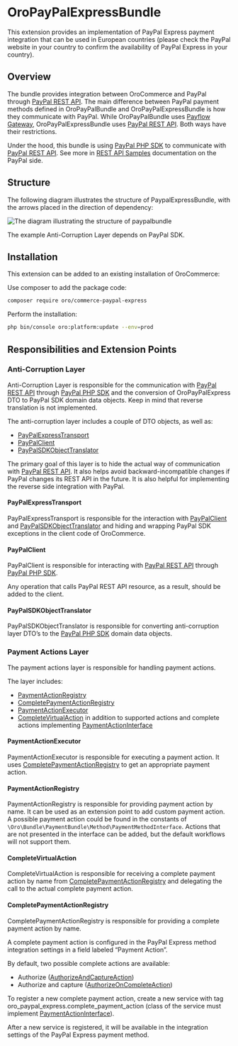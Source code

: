 <a id="bundle-docs-extensions-paypalexpress"></a>

# OroPayPalExpressBundle

This extension provides an implementation of PayPal Express payment integration that can be used in European countries (please check the PayPal website in your country to confirm the availability of PayPal Express in your country).

## Overview

The bundle provides integration between OroCommerce and PayPal through <a href="https://developer.paypal.com/api/rest/" target="_blank">PayPal REST API</a>. The main difference between PayPal payment methods defined in OroPayPalBundle and OroPayPalExpressBundle is how they communicate with PayPal. While OroPayPalBundle uses <a href="https://developer.paypal.com/api/nvp-soap/payflow/payflow-gateway/" target="_blank">Payflow Gateway</a>, OroPayPalExpressBundle uses <a href="https://developer.paypal.com/api/rest/" target="_blank">PayPal REST API</a>. Both ways have their restrictions.

Under the hood, this bundle is using <a href="https://github.com/paypal/PayPal-PHP-SDK" target="_blank">PayPal PHP SDK</a> to communicate with <a href="https://developer.paypal.com/api/rest/" target="_blank">PayPal REST API</a>. See more in <a href="http://paypal.github.io/PayPal-PHP-SDK/sample/" target="_blank">REST API Samples</a> documentation on the PayPal side.

## Structure

The following diagram illustrates the structure of PaypalExpressBundle, with the arrows placed in the direction of dependency:

![The diagram illustrating the structure of paypalbundle](img/bundles/PaypalExpressBundle/structure.png)

The example Anti-Corruption Layer depends on PayPal SDK.

## Installation

This extension can be added to an existing installation of OroCommerce:

Use composer to add the package code:

```bash
composer require oro/commerce-paypal-express
```

Perform the installation:

```bash
php bin/console oro:platform:update --env=prod
```

## Responsibilities and Extension Points

### Anti-Corruption Layer

Anti-Corruption Layer is responsible for the communication with <a href="https://developer.paypal.com/api/rest/" target="_blank">PayPal REST API</a> through <a href="https://github.com/paypal/PayPal-PHP-SDK" target="_blank">PayPal PHP SDK</a> and the conversion of OroPayPalExpress DTO to PayPal SDK domain data objects. Keep in mind that reverse translation is not implemented.

The anti-corruption layer includes a couple of DTO objects, as well as:

* <a href="https://github.com/oroinc/paypal-express/tree/5.0/Transport/PayPalExpressTransport.php" target="_blank">PayPalExpressTransport</a>
* <a href="https://github.com/oroinc/paypal-express/tree/5.0/Transport/PayPalClient.php" target="_blank">PayPalClient</a>
* <a href="https://github.com/oroinc/paypal-express/tree/5.0/Transport/PayPalSDKObjectTranslator.php" target="_blank">PayPalSDKObjectTranslator</a>

The primary goal of this layer is to hide the actual way of communication with <a href="https://developer.paypal.com/api/rest/" target="_blank">PayPal REST API</a>. It also helps avoid backward-incompatible changes if PayPal changes its REST API in the future. It is also helpful for implementing the reverse side integration with PayPal.

#### PayPalExpressTransport

PayPalExpressTransport is responsible for the interaction with <a href="https://github.com/oroinc/paypal-express/tree/5.0/Transport/PayPalClient.php" target="_blank">PayPalClient</a> and <a href="https://github.com/oroinc/paypal-express/tree/5.0/Transport/PayPalSDKObjectTranslator.php" target="_blank">PayPalSDKObjectTranslator</a> and hiding and wrapping PayPal SDK exceptions in the client code of OroCommerce.

#### PayPalClient

PayPalClient is responsible for interacting with <a href="https://developer.paypal.com/api/rest/" target="_blank">PayPal REST API</a> through <a href="https://github.com/paypal/PayPal-PHP-SDK" target="_blank">PayPal PHP SDK</a>.

Any operation that calls PayPal REST API resource, as a result, should be added to the client.

#### PayPalSDKObjectTranslator

PayPalSDKObjectTranslator is responsible for converting anti-corruption layer DTO’s to the <a href="https://github.com/paypal/PayPal-PHP-SDK" target="_blank">PayPal PHP SDK</a> domain data objects.

### Payment Actions Layer

The payment actions layer is responsible for handling payment actions.

The layer includes:

* <a href="https://github.com/oroinc/paypal-express/tree/5.0/Method/PaymentAction/PaymentActionRegistry.php" target="_blank">PaymentActionRegistry</a>
* <a href="https://github.com/oroinc/paypal-express/tree/5.0/Method/PaymentAction/Complete/CompletePaymentActionRegistry.php" target="_blank">CompletePaymentActionRegistry</a>
* <a href="https://github.com/oroinc/paypal-express/tree/5.0/Method/PaymentAction/PaymentActionExecutor.php" target="_blank">PaymentActionExecutor</a>
* <a href="https://github.com/oroinc/paypal-express/tree/5.0/Method/PaymentAction/CompleteVirtualAction.php" target="_blank">CompleteVirtualAction</a> in addition to supported actions and complete actions implementing <a href="https://github.com/oroinc/paypal-express/tree/5.0/Method/PaymentAction/PaymentActionInterface.php" target="_blank">PaymentActionInterface</a>

#### PaymentActionExecutor

PaymentActionExecutor is responsible for executing a payment action. It uses <a href="https://github.com/oroinc/paypal-express/tree/5.0/Method/PaymentAction/Complete/CompletePaymentActionRegistry.php" target="_blank">CompletePaymentActionRegistry</a> to get an appropriate payment action.

#### PaymentActionRegistry

PaymentActionRegistry is responsible for providing payment action by name. It can be used as an extension point to add custom payment action.
A possible payment action could be found in the constants of `\Oro\Bundle\PaymentBundle\Method\PaymentMethodInterface`.
Actions that are not presented in the interface can be added, but the default workflows will not support them.

#### CompleteVirtualAction

CompleteVirtualAction is responsible for receiving a complete payment action by name from <a href="https://github.com/oroinc/paypal-express/tree/5.0/Method/PaymentAction/Complete/CompletePaymentActionRegistry.php" target="_blank">CompletePaymentActionRegistry</a> and delegating the call to the actual complete payment action.

#### CompletePaymentActionRegistry

CompletePaymentActionRegistry is responsible for providing a complete payment action by name.

A complete payment action is configured in the PayPal Express method integration settings in a field labeled “Payment Action”.

By default, two possible complete actions are available:

* Authorize (<a href="https://github.com/oroinc/paypal-express/tree/5.0/Method/PaymentAction/Complete/AuthorizeAndCaptureAction.php" target="_blank">AuthorizeAndCaptureAction</a>)
* Authorize and capture (<a href="https://github.com/oroinc/paypal-express/tree/5.0/Method/PaymentAction/Complete/AuthorizeOnCompleteAction.php" target="_blank">AuthorizeOnCompleteAction</a>)

To register a new complete payment action, create a new service with tag oro_paypal_express.complete_payment_action (class of the service must implement <a href="https://github.com/oroinc/paypal-express/tree/5.0/Method/PaymentAction/PaymentActionInterface.php" target="_blank">PaymentActionInterface</a>).

After a new service is registered, it will be available in the integration settings of the PayPal Express payment method.

<!-- Frontend -->
